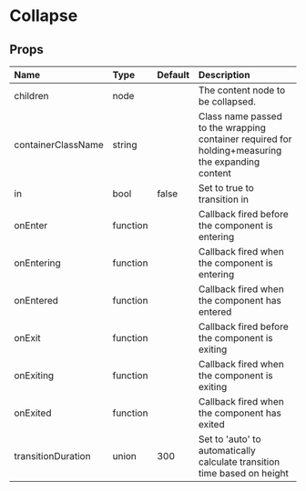 Collapse
========



Props
-----


| Name | Type | Default | Description |
|:-----|:-----|:-----|:-----|
| children | node |  |  The content node to be collapsed. |
| containerClassName | string |  |  Class name passed to the wrapping container required for holding+measuring the expanding content |
| in | bool | false |  Set to true to transition in |
| onEnter | function |  |  Callback fired before the component is entering |
| onEntering | function |  |  Callback fired when the component is entering |
| onEntered | function |  |  Callback fired when the component has entered |
| onExit | function |  |  Callback fired before the component is exiting |
| onExiting | function |  |  Callback fired when the component is exiting |
| onExited | function |  |  Callback fired when the component has exited |
| transitionDuration | union | 300 |  Set to 'auto' to automatically calculate transition time based on height |
